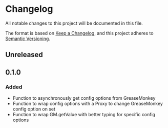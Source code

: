# Changelog

All notable changes to this project will be documented in this file.

The format is based on [Keep a Changelog](https://keepachangelog.com/en/1.0.0/),
and this project adheres to [Semantic Versioning](https://semver.org/spec/v2.0.0.html).

## Unreleased

## 0.1.0

### Added

- Function to asynchronously get config options from GreaseMonkey
- Function to wrap config options with a Proxy to change GreaseMonkey config option on set
- Function to wrap GM.getValue with better typing for specific config options
